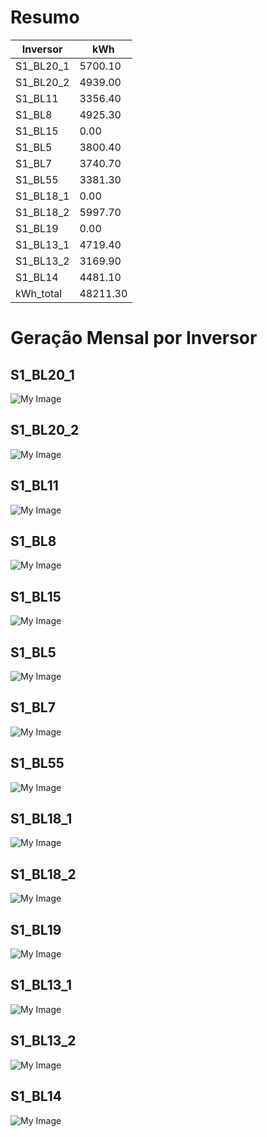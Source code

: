 # Resumo
| Inversor | kWh    |
| -------- | ------ |
| S1_BL20_1       | 5700.10 |
| S1_BL20_2       | 4939.00 |
| S1_BL11       | 3356.40 |
| S1_BL8       | 4925.30 |
| S1_BL15       | 0.00 |
| S1_BL5       | 3800.40 |
| S1_BL7       | 3740.70 |
| S1_BL55       | 3381.30 |
| S1_BL18_1       | 0.00 |
| S1_BL18_2       | 5997.70 |
| S1_BL19       | 0.00 |
| S1_BL13_1       | 4719.40 |
| S1_BL13_2       | 3169.90 |
| S1_BL14       | 4481.10 |
| kWh_total       | 48211.30 |
# Geração Mensal por Inversor
## S1_BL20_1
![My Image](plots/S1_BL20_1.png)
## S1_BL20_2
![My Image](plots/S1_BL20_2.png)
## S1_BL11
![My Image](plots/S1_BL11.png)
## S1_BL8
![My Image](plots/S1_BL8.png)
## S1_BL15
![My Image](plots/S1_BL15.png)
## S1_BL5
![My Image](plots/S1_BL5.png)
## S1_BL7
![My Image](plots/S1_BL7.png)
## S1_BL55
![My Image](plots/S1_BL55.png)
## S1_BL18_1
![My Image](plots/S1_BL18_1.png)
## S1_BL18_2
![My Image](plots/S1_BL18_2.png)
## S1_BL19
![My Image](plots/S1_BL19.png)
## S1_BL13_1
![My Image](plots/S1_BL13_1.png)
## S1_BL13_2
![My Image](plots/S1_BL13_2.png)
## S1_BL14
![My Image](plots/S1_BL14.png)
